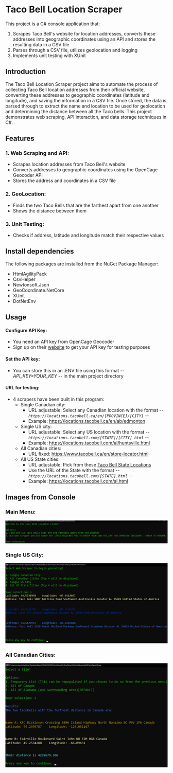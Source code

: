# Taco Bell Location Scraper
This project is a C# console application that:
  1. Scrapes Taco Bell's website for location addresses, converts these addresses into geographic coordinates using an API and stores the resulting data in a CSV file
  2. Parses through a CSV file, utilizes geolocation and logging 
  3. Implements unit testing with XUnit

## Introduction
The Taco Bell Location Scraper project aims to automate the process of collecting Taco Bell location addresses from their official website, converting these addresses to geographic coordinates (latitude and longitude), and saving the information in a CSV file.
Once stored, the data is parsed through to extract the name and location to be used for geolocation and determining the distance between all the Taco bells.
This project demonstrates web scraping, API interaction, and data storage techniques in C#.

## Features
### 1. Web Scraping and API:
  - Scrapes location addresses from Taco Bell's website
  - Converts addresses to geographic coordinates using the OpenCage Geocoder API
  - Stores the address and coordinates in a CSV file

### 2. GeoLocation:
  - Finds the two Taco Bells that are the farthest apart from one another
  - Shows the distance between them

### 3. Unit Testing:
  - Checks if address, latitude and longitude match their respective values

## Install dependencies
The following packages are installed from the NuGet Package Manager:
  - HtmlAgilityPack
  - CsvHelper
  - Newtonsoft.Json
  - GeoCoordinate.NetCore
  - XUnit
  - DotNetEnv

## Usage
#### Configure API Key:
- You need an API key from OpenCage Geocoder
- Sign up on their [website](https://opencagedata.com/) to get your API key for testing purposes

#### Set the API key:
- You can store this in an .ENV file using this format -- *API_KEY=YOUR_KEY* -- in the main project directory

#### URL for testing:
- 4 scrapers have been built in this program:
  + Single Canadian city:
    + URL adjustable: Select any Canadian location with the format -- *`https://locations.tacobell.ca/en/[PROVINCE]/[CITY]`* --
    + Example: https://locations.tacobell.ca/en/ab/edmonton
  + Single US city:
    + URL adjustable: Select any US location with the format -- *`https://locations.tacobell.com/[STATE]/[CITY].html`* --
    + Example: https://locations.tacobell.com/al/huntsville.html
  + All Canadian cities:
    + URL fixed: https://www.tacobell.ca/en/store-locator.html
  + All US State cities:
    + URL adjustable: Pick from these [Taco Bell State Locations](https://locations.tacobell.com/)
    + Use the URL of the State with the format -- *`https://locations.tacobell.com/[STATE].html`* --
    + Example: https://locations.tacobell.com/al.html

## Images from Console
### Main Menu:
![Main Menu](Demo_Images/mainmenuImg.png)

### Single US City:
![US City Location](Demo_Images/US_City_LocationsImg.png)

### All Canadian Cities:
![All Canadian Cities](Demo_Images/CanadaLocationsImg.png)
